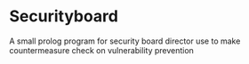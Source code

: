 # Securityboard
A small prolog program for security board director use to make countermeasure check on vulnerability prevention 
